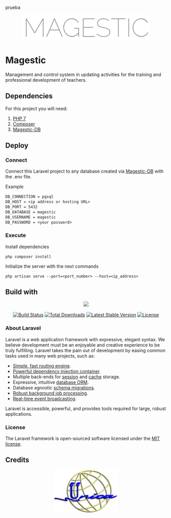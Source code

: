 prueba
<p align="center"> <a href="https://www.ingenieria.unam.mx/unica/"><img src="./public/img/mg-font.png" width="400"></a></p>

# Magestic

Management and control system in updating activities for the training and professional development of teachers.

## Dependencies
For this project you will need:

1. [PHP 7](https://windows.php.net/download/) 
2. [Composer](https://getcomposer.org)
3. [Magestic-DB](https://github.com/MauRamos334455/magestic-db)
## Deploy
### Connect 
Connect this Laravel project to any database created via [Magestic-DB](https://github.com/MauRamos334455/magestic-db) with the .env file.

Example
```shell
DB_CONNECTION = pgsql
DB_HOST = <ip address or hosting URL>
DB_PORT = 5432
DB_DATABASE = magestic
DB_USERNAME = magestic
DB_PASSWORD = <your password>
```

### Execute
Install dependencies
```shell
php composer install
```

Initialize the server with the next commands

```shell
php artisan serve --port=<port_number> --host=<ip_address>
```
## Build with
<p align="center"><a href="https://laravel.com" target="_blank"><img src="https://raw.githubusercontent.com/laravel/art/master/logo-lockup/5%20SVG/2%20CMYK/1%20Full%20Color/laravel-logolockup-cmyk-red.svg" width="400"></a></p>

<p align="center">
<a href="https://travis-ci.org/laravel/framework"><img src="https://travis-ci.org/laravel/framework.svg" alt="Build Status"></a>
<a href="https://packagist.org/packages/laravel/framework"><img src="https://img.shields.io/packagist/dt/laravel/framework" alt="Total Downloads"></a>
<a href="https://packagist.org/packages/laravel/framework"><img src="https://img.shields.io/packagist/v/laravel/framework" alt="Latest Stable Version"></a>
<a href="https://packagist.org/packages/laravel/framework"><img src="https://img.shields.io/packagist/l/laravel/framework" alt="License"></a>
</p>

### About Laravel

Laravel is a web application framework with expressive, elegant syntax. We believe development must be an enjoyable and creative experience to be truly fulfilling. Laravel takes the pain out of development by easing common tasks used in many web projects, such as:

- [Simple, fast routing engine](https://laravel.com/docs/routing).
- [Powerful dependency injection container](https://laravel.com/docs/container).
- Multiple back-ends for [session](https://laravel.com/docs/session) and [cache](https://laravel.com/docs/cache) storage.
- Expressive, intuitive [database ORM](https://laravel.com/docs/eloquent).
- Database agnostic [schema migrations](https://laravel.com/docs/migrations).
- [Robust background job processing](https://laravel.com/docs/queues).
- [Real-time event broadcasting](https://laravel.com/docs/broadcasting).

Laravel is accessible, powerful, and provides tools required for large, robust applications.

### License

The Laravel framework is open-sourced software licensed under the [MIT license](https://opensource.org/licenses/MIT).

## Credits

<p align="center"> <a href="https://www.ingenieria.unam.mx/unica/"><img src="./public/img/unica.png" width="200"></a></p>
